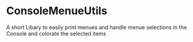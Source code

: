 # ConsoleMenueUtils

A short Libary to easily print menues and handle menue selections in the Console and colorate the selected items
